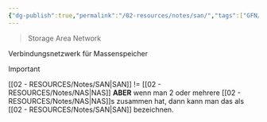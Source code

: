 ```yaml
---
{"dg-publish":true,"permalink":"/02-resources/notes/san/","tags":["GFN/prüfungsrelevant/AP1","netzwerk","speicher","hardware"],"noteIcon":"","updated":"2025-09-05T10:12:30.000+02:00"}
---
```


> Storage Area Network 

Verbindungsnetzwerk für Massenspeicher

>[!important] 
>[[02 - RESOURCES/Notes/SAN\|SAN]]  != [[02 - RESOURCES/Notes/NAS\|NAS]]
>**ABER** wenn man 2 oder mehrere [[02 - RESOURCES/Notes/NAS\|NAS]]s zusammen hat, dann kann man das als [[02 - RESOURCES/Notes/SAN\|SAN]] bezeichnen.
